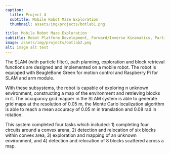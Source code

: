 ```yaml
---
caption:
  title: Project 4
  subtitle: Mobile Robot Maze Exploration
  thumbnail: assets/img/projects/botlab1.png

title: Mobile Robot Maze Exploration
subtitle: Robot Platform Development, Forward/Inverse Kinematics, Particle Filter, Path Planning
image: assets/img/projects/botlab2.png
alt: image alt text
---
```

The SLAM (with particle filter), path planning, exploration and block retrieval functions are designed and implemented on a mobile robot. 
The robot is equipped with BeagleBone Green for motion control and Raspberry Pi for SLAM and arm module. <br>

With these subsystems, the robot is capable of exploring n unknown environment, constructing a map of the environment and retrieving blocks in it. The occupancy grid mapper in the SLAM system is able to generate grid maps at the resolution of 0.05 m, the Monte Carlo localization algorithm is able to reach a mean accuracy of 0.05 m in translation and 0.08 rad in rotation. <br>

This system completed four tasks which included: 1) completing four circuits around a convex arena, 2) detection and relocation of six blocks within convex area, 3) exploration and mapping of an unknown environment, and 4) detection and relocation of 8 blocks scattered across a map.
